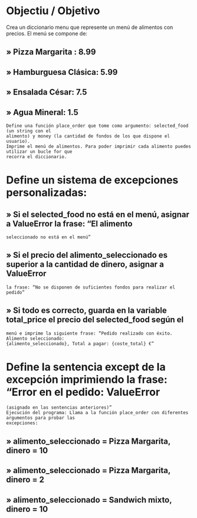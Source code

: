 # Objectiu / Objetivo

Crea un diccionario menu que represente un menú de alimentos con precios. El menú se compone de:

## » Pizza Margarita : 8.99
## » Hamburguesa Clásica: 5.99
## » Ensalada César: 7.5
## » Agua Mineral: 1.5

    Define una función place_order que tome como argumento: selected_food (un string con el
    alimento) y money (la cantidad de fondos de los que dispone el usuario).
    Imprime el menú de alimentos. Para poder imprimir cada alimento puedes utilizar un bucle for que
    recorra el diccionario.

# Define un sistema de excepciones personalizadas:

## » Si el selected_food no está en el menú, asignar a ValueError la frase: “El alimento
    seleccionado no está en el menú”
## » Si el precio del alimento_seleccionado es superior a la cantidad de dinero, asignar a ValueError
    la frase: “No se disponen de suficientes fondos para realizar el pedido”
## » Si todo es correcto, guarda en la variable total_price el precio del selected_food según el
    menú e imprime la siguiente frase: “Pedido realizado con éxito. Alimento seleccionado:
    {alimento_seleccionado}, Total a pagar: {coste_total} €”
# Define la sentencia except de la excepción imprimiendo la frase: “Error en el pedido: ValueError

    (asignado en las sentencias anteriores)”
    Ejecución del programa: Llama a la función place_order con diferentes argumentos para probar las
    excepciones:
## » alimento_seleccionado = Pizza Margarita, dinero = 10
## » alimento_seleccionado = Pizza Margarita, dinero = 2
## » alimento_seleccionado = Sandwich mixto, dinero = 10